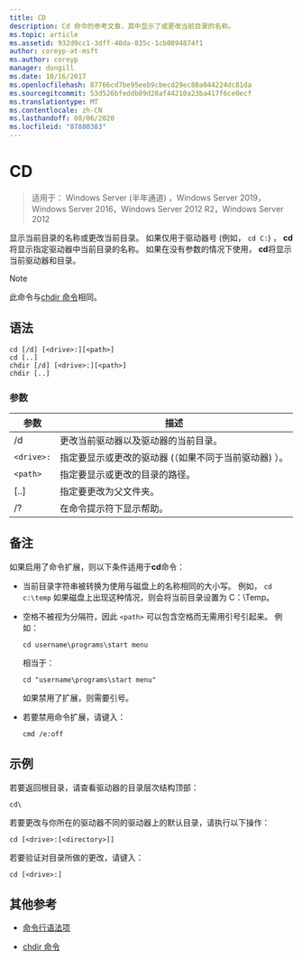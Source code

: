 ```yaml
---
title: CD
description: Cd 命令的参考文章，其中显示了或更改当前目录的名称。
ms.topic: article
ms.assetid: 932d9cc1-3dff-40da-835c-1cb0894874f1
author: coreyp-at-msft
ms.author: coreyp
manager: dongill
ms.date: 10/16/2017
ms.openlocfilehash: 87766cd7be95eeb9cbecd29ec88a044224dc81da
ms.sourcegitcommit: 53d526bfeddb89d28af44210a23ba417f6ce0ecf
ms.translationtype: MT
ms.contentlocale: zh-CN
ms.lasthandoff: 08/06/2020
ms.locfileid: "87880383"
---
```

# <a name="cd"></a>CD

> 适用于： Windows Server (半年通道) ，Windows Server 2019，Windows Server 2016，Windows Server 2012 R2，Windows Server 2012

显示当前目录的名称或更改当前目录。 如果仅用于驱动器号 (例如， `cd C:`) ， **cd**将显示指定驱动器中当前目录的名称。 如果在没有参数的情况下使用， **cd**将显示当前驱动器和目录。

> [!NOTE]
> 此命令与[chdir 命令](chdir.md)相同。

## <a name="syntax"></a>语法

```
cd [/d] [<drive>:][<path>]
cd [..]
chdir [/d] [<drive>:][<path>]
chdir [..]
```

### <a name="parameters"></a>参数

| 参数 | 描述 |
| --------- | ----------- |
| /d | 更改当前驱动器以及驱动器的当前目录。 |
| `<drive>:` | 指定要显示或更改的驱动器 (（如果不同于当前驱动器) ）。 |
| `<path>` | 指定要显示或更改的目录的路径。 |
| [..] | 指定要更改为父文件夹。 |
| /? | 在命令提示符下显示帮助。 |

## <a name="remarks"></a>备注

如果启用了命令扩展，则以下条件适用于**cd**命令：

- 当前目录字符串被转换为使用与磁盘上的名称相同的大小写。 例如， `cd c:\temp` 如果磁盘上出现这种情况，则会将当前目录设置为 C：\Temp。

- 空格不被视为分隔符，因此 `<path>` 可以包含空格而无需用引号引起来。 例如：

  ```
  cd username\programs\start menu
  ```

  相当于：

  ```
  cd "username\programs\start menu"
  ```

  如果禁用了扩展，则需要引号。

- 若要禁用命令扩展，请键入：

  ```
  cmd /e:off
  ```

## <a name="examples"></a>示例

若要返回根目录，请查看驱动器的目录层次结构顶部：

```
cd\
```

若要更改与你所在的驱动器不同的驱动器上的默认目录，请执行以下操作：

```
cd [<drive>:[<directory>]]
```

若要验证对目录所做的更改，请键入：

```
cd [<drive>:]
```

## <a name="additional-references"></a>其他参考

- [命令行语法项](command-line-syntax-key.md)

- [chdir 命令](chdir.md)
